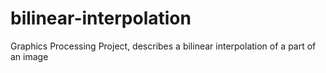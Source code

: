 # bilinear-interpolation
Graphics Processing Project, describes a bilinear interpolation of a part of an image
